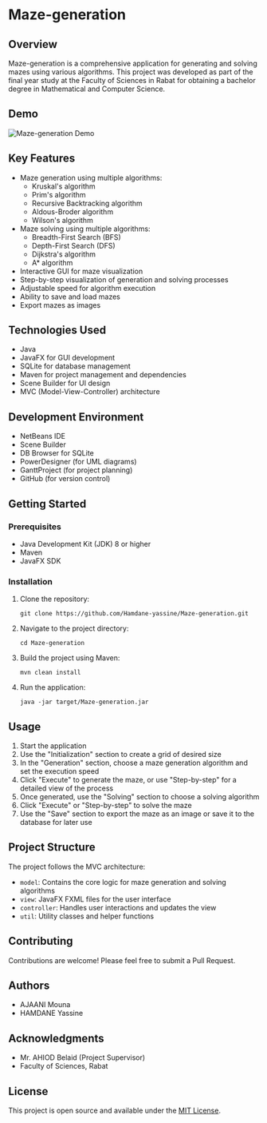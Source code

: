 # Maze-generation

## Overview

Maze-generation is a comprehensive application for generating and solving mazes using various algorithms. This project was developed as part of the final year study at the Faculty of Sciences in Rabat for obtaining a bachelor degree in Mathematical and Computer Science.

## Demo

![Maze-generation Demo](demo/maze-generation-demo.gif)

## Key Features

- Maze generation using multiple algorithms:
  - Kruskal's algorithm
  - Prim's algorithm
  - Recursive Backtracking algorithm
  - Aldous-Broder algorithm
  - Wilson's algorithm
- Maze solving using multiple algorithms:
  - Breadth-First Search (BFS)
  - Depth-First Search (DFS)
  - Dijkstra's algorithm
  - A* algorithm
- Interactive GUI for maze visualization
- Step-by-step visualization of generation and solving processes
- Adjustable speed for algorithm execution
- Ability to save and load mazes
- Export mazes as images

## Technologies Used

- Java
- JavaFX for GUI development
- SQLite for database management
- Maven for project management and dependencies
- Scene Builder for UI design
- MVC (Model-View-Controller) architecture

## Development Environment

- NetBeans IDE
- Scene Builder
- DB Browser for SQLite
- PowerDesigner (for UML diagrams)
- GanttProject (for project planning)
- GitHub (for version control)

## Getting Started

### Prerequisites

- Java Development Kit (JDK) 8 or higher
- Maven
- JavaFX SDK

### Installation

1. Clone the repository:
   ```
   git clone https://github.com/Hamdane-yassine/Maze-generation.git
   ```
2. Navigate to the project directory:
   ```
   cd Maze-generation
   ```
3. Build the project using Maven:
   ```
   mvn clean install
   ```
4. Run the application:
   ```
   java -jar target/Maze-generation.jar
   ```

## Usage

1. Start the application
2. Use the "Initialization" section to create a grid of desired size
3. In the "Generation" section, choose a maze generation algorithm and set the execution speed
4. Click "Execute" to generate the maze, or use "Step-by-step" for a detailed view of the process
5. Once generated, use the "Solving" section to choose a solving algorithm
6. Click "Execute" or "Step-by-step" to solve the maze
7. Use the "Save" section to export the maze as an image or save it to the database for later use

## Project Structure

The project follows the MVC architecture:
- `model`: Contains the core logic for maze generation and solving algorithms
- `view`: JavaFX FXML files for the user interface
- `controller`: Handles user interactions and updates the view
- `util`: Utility classes and helper functions

## Contributing

Contributions are welcome! Please feel free to submit a Pull Request.

## Authors

- AJAANI Mouna
- HAMDANE Yassine

## Acknowledgments

- Mr. AHIOD Belaid (Project Supervisor)
- Faculty of Sciences, Rabat

## License

This project is open source and available under the [MIT License](LICENSE).
